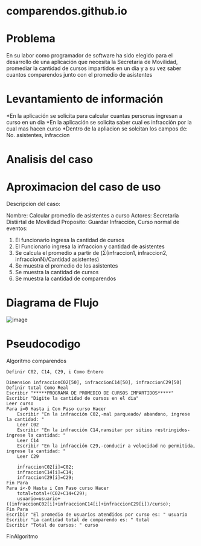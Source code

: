 # comparendos.github.io

# Problema

En su labor como programador de software ha sido elegido para el desarrollo de una aplicación que necesita la Secretaria de Movilidad, promediar la cantidad de cursos impartidos en un dia y a su vez saber cuantos comparendos junto con el promedio de asistentes

# Levantamiento de información 

*En la aplicación se solicita para calcular cuantas personas ingresan a curso en un dia
*En la aplicación se solicita saber cual es infracción por la cual mas hacen curso
*Dentro de la apliacion se solcitan los campos de: No. asistentes, infraccion

# Analisis del caso


# Aproximacion del caso de uso

Descripcion del caso:

Nombre: Calcular promedio de asistentes a curso
Actores: Secretaria Distiirtal de Movilidad
Proposito: Guardar Infracciòn, 
Curso normal de eventos:
  1. El funcionario ingresa la cantidad de cursos
  2. El Funcionario ingresa la infraccion y cantidad de asistentes
  3. Se calcula el promedio a partir de (Σ(infraccion1, infraccion2, infraccionN)/Cantidad asistentes)
  4. Se muestra el promedio de los asistentes
  5. Se muestra la cantidad de cursos
  6. Se muestra la cantidad de comparendos

# Diagrama de Flujo

![image](https://github.com/Anama053/comparendos.github.io/assets/113647233/f58ae90e-b605-41a5-a482-81b7ff19d00d)


# Pseudocodigo

Algoritmo comparendos

	Definir C02, C14, C29, i Como Entero
	
	Dimension infraccionC02[50], infraccionC14[50], infraccionC29[50]
	Definir total Como Real
	Escribir "*****PROGRAMA DE PROMEDIO DE CURSOS IMPARTIDOS*****" 
	Escribir "Digite la cantidad de cursos en el dia"
	Leer curso
	Para i=0 Hasta i Con Paso curso Hacer
		Escribir "En la infracción C02,-mal parqueado/ abandono, ingrese la cantidad: "
		Leer C02
		Escribir "En la infracción C14,ransitar por sitios restringidos-ingrese la cantidad: "
		Leer C14
		Escribir "En la infracción C29,-conducir a velocidad no permitida, ingrese la cantidad: "
		Leer C29
		
		infraccionC02[i]=C02;
		infraccionC14[i]=C14;
		infraccionC29[i]=C29;
	Fin Para
	Para i<-0 Hasta i Con Paso curso Hacer
		total=total+(C02+C14+C29);
		usuario=usuario+((infraccionC02[i]+infraccionC14[i]+infraccionC29[i])/curso);
	Fin Para
	Escribir "El promedio de usuarios atendidos por curso es: " usuario
	Escribir "La cantidad total de comparendo es: " total
	Escribir "Total de cursos: " curso
FinAlgoritmo

